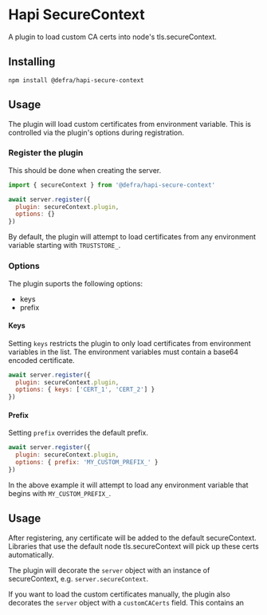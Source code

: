 # Hapi SecureContext

A plugin to load custom CA certs into node's tls.secureContext.

## Installing

`npm install @defra/hapi-secure-context`

## Usage

The plugin will load custom certificates from environment variable.
This is controlled via the plugin's options during registration.

### Register the plugin

This should be done when creating the server.

```js
import { secureContext } from '@defra/hapi-secure-context'

await server.register({
  plugin: secureContext.plugin,
  options: {}
})
```

By default, the plugin will attempt to load certificates from any environment variable starting with `TRUSTSTORE_`.

### Options

The plugin suports the following options:

- keys
- prefix

#### Keys

Setting `keys` restricts the plugin to only load certificates from environment variables in the list.
The environment variables must contain a base64 encoded certificate.

```js
await server.register({
  plugin: secureContext.plugin,
  options: { keys: ['CERT_1', 'CERT_2'] }
})
```

#### Prefix

Setting `prefix` overrides the default prefix.

```js
await server.register({
  plugin: secureContext.plugin,
  options: { prefix: 'MY_CUSTOM_PREFIX_' }
})
```

In the above example it will attempt to load any environment variable that begins with `MY_CUSTOM_PREFIX_`.

## Usage

After registering, any certificate will be added to the default secureContext.
Libraries that use the default node tls.secureContext will pick up these certs automatically.

The plugin will decorate the `server` object with an instance of secureContext, e.g. `server.secureContext`.

If you want to load the custom certificates manually, the plugin also decorates the `server` object with a `customCACerts` field.
This contains an
